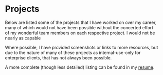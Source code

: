 # Projects

Below are listed some of the projects that I have worked on over my career, many of which would not have been possible without the concerted effort of my wonderful team members on each respective project. I would not be nearly as capable 

Where possible, I have provided screenshots or links to more resources, but due to the nature of many of these projects as internal-use-only for enterprise clients, that has not always been possible. 

A more complete (though less detailed) listing can be found in my [resume](/files/Noah-McCann-Resume.pdf).  

